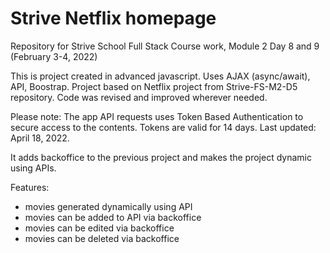 # Strive Netflix homepage
Repository for Strive School Full Stack Course work, Module 2 Day 8 and 9 (February 3-4, 2022)
 
 This is project created in advanced javascript.
Uses AJAX (async/await), API, Boostrap.
Project based on Netflix project from Strive-FS-M2-D5 repository. 
Code was revised and improved wherever needed.

Please note: The app API requests uses Token Based Authentication to secure access to the contents. Tokens are valid for 14 days. Last updated: April 18, 2022.

It adds backoffice to the previous project and makes the project dynamic using APIs.

Features:
- movies generated dynamically using API
- movies can be added to API via backoffice
- movies can be edited via backoffice
- movies can be deleted via backoffice


